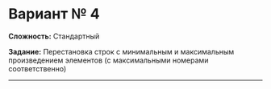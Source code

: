 # Вариант № 4
**Сложность:** Стандартный

**Задание:**  Перестановка строк с минимальным и максимальным произведением элементов (с максимальными номерами соответственно)

---